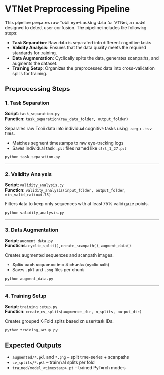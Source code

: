 # VTNet Preprocessing Pipeline

This pipeline prepares raw Tobii eye-tracking data for VTNet, a model designed to detect user confusion. The pipeline includes the following steps:

- **Task Separation**: Raw data is separated into different cognitive tasks.
- **Validity Analysis**: Ensures that the data quality meets the required standards for training.
- **Data Augmentation**: Cyclically splits the data, generates scanpaths, and augments the dataset.
- **Training Setup**: Organizes the preprocessed data into cross-validation splits for training.

##  Preprocessing Steps

### 1. Task Separation  
**Script**: `task_separation.py`  
**Function**: `task_separation(raw_data_folder, output_folder)`

Separates raw Tobii data into individual cognitive tasks using `.seg` + `.tsv` files.

- Matches segment timestamps to raw eye-tracking logs
- Saves individual task `.pkl` files named like `ctrl_1_27.pkl`

```bash
python task_separation.py 
```

---

### 2. Validity Analysis  
**Script**: `validity_analysis.py`  
**Function**: `validity_analysis(input_folder, output_folder, min_valid_ratio=0.75)`

Filters data to keep only sequences with at least 75% valid gaze points.

```bash
python validity_analysis.py
```

---

### 3. Data Augmentation  
**Script**: `augment_data.py`  
**Functions**: `cyclic_split()`, `create_scanpath()`, `augment_data()`

Creates augmented sequences and scanpath images.

- Splits each sequence into 4 chunks (cyclic split)
- Saves `.pkl` and `.png` files per chunk

```bash
python augment_data.py 
```

---

### 4. Training Setup  
**Script**: `training_setup.py`  
**Function**: `create_cv_splits(augmented_dir, n_splits, output_dir)`

Creates grouped K-Fold splits based on user/task IDs.

```bash
python training_setup.py 
```

##  Expected Outputs

- `augmented/*.pkl` and `*.png` – split time-series + scanpaths
- `cv_splits/*.pkl` – train/val splits per fold
- `trained/model_<timestamp>.pt` – trained PyTorch models
